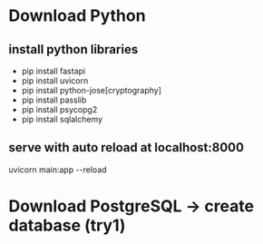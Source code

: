 # Download Python

## install python libraries
* pip install fastapi
* pip install uvicorn
* pip install python-jose[cryptography]
* pip install passlib
* pip install psycopg2
* pip install sqlalchemy

## serve with auto reload at localhost:8000
uvicorn main:app --reload

# Download PostgreSQL -> create database (try1)

